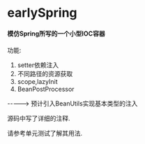 # earlySpring

#### 模仿Spring所写的一个小型IOC容器 ####

功能:

1. setter依赖注入
2. 不同路径的资源获取
3. scope,lazyInit
4. BeanPostProcessor

-----> 预计引入BeanUtils实现基本类型的注入


源码中写了详细的注释.

请参考单元测试了解其用法.


